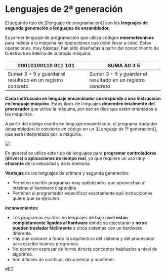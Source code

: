 # Lenguajes de 2ª generación
El segundo tipo de [[lenguaje de programación]] son los **lenguajes de segunda generación o lenguajes de ensamblador**.

Es primer lenguaje de programación que utiliza códigos **mnemotécnicos** para indicar a la máquina las operaciones que debe llevar a cabo. Estas operaciones, muy básicas, han sido diseñadas a partir del conocimiento de la estructura interna de la propia máquina.

00010100110 011 101 | SUMA A0 3 5
-- | --
Sumar 3 + 5 y guardar el resultado en un registro concreto | Sumar 3 + 5 y guardar el resultado en un registro concreto

**Cada instrucción en lenguaje ensamblador corresponde a una instrucción en lenguaje máquina**. Estos tipos de lenguajes **dependen totalmente del procesador** que utilice la máquina, por eso se dice que están orientados a las máquinas.

A partir del código escrito en lenguaje ensamblador, el programa traductor (ensamblador) lo convierte en código en un [[Lenguaje de 1ª generación]], que será interpretado por la máquina.

![](https://i.imgur.com/i6zib98.png)

En general se utiliza este tipo de lenguajes para **programar controladores (drivers) o aplicaciones de tiempo real**, ya que requiere un uso muy **eficiente** de la velocidad y de la memoria.

**Ventajas** de los lenguajes de primera y segunda generación:
- Permiten escribir programas muy optimizados que aprovechan al máximo el hardware disponible.
- Permiten al programador especificar exactamente qué instrucciones quiere que se ejecuten.

**inconvenientes**:
- Los programas escritos en lenguajes de bajo nivel **están completamente ligados al hardware** donde se ejecutarán y **no se pueden trasladar fácilmente** a otros sistemas con un hardware diferente.
- Hay que conocer a fondo la arquitectura del sistema y del procesador para escribir buenos programas.
- No permiten expresar de forma directa conceptos habituales a nivel de algoritmo.
- Son difíciles de codificar, documentar y mantener.

#ED